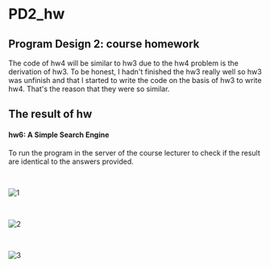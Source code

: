 # PD2_hw

## Program Design 2:  course homework

The code of hw4 will be similar to hw3 due to the hw4 problem is the derivation of hw3.
To be honest, I hadn't finished the hw3 really well so hw3 was unfinish and that I started to write the code on the basis of hw3 to write hw4. That's the reason that they were so similar.

## The result of hw

#### hw6: A Simple Search Engine

To run the program in the server of the course lecturer to check if the result are identical to the answers provided. 

<br>

![1](https://github.com/yushengtzou/PD2_hw/assets/84191095/c9fe7395-7051-4ae2-bf3d-1f41fe2c5af5)

<br>

![2](https://github.com/yushengtzou/PD2_hw/assets/84191095/222cc6ac-722b-4901-97ee-9e646231ac80)

<br>

![3](https://github.com/yushengtzou/PD2_hw/assets/84191095/d87392db-0333-4374-9328-b90f29d40ef7)
